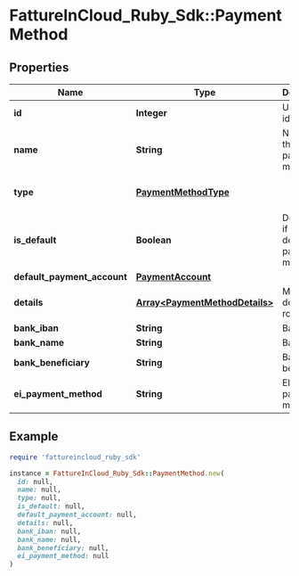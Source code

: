 # FattureInCloud_Ruby_Sdk::PaymentMethod

## Properties

| Name | Type | Description | Notes |
| ---- | ---- | ----------- | ----- |
| **id** | **Integer** | Unique identifier | [optional] |
| **name** | **String** | Name of the payment method |  |
| **type** | [**PaymentMethodType**](PaymentMethodType.md) |  | [optional][default to &#39;standard&#39;] |
| **is_default** | **Boolean** | Determines if this is the default payment method. | [optional] |
| **default_payment_account** | [**PaymentAccount**](PaymentAccount.md) |  | [optional] |
| **details** | [**Array&lt;PaymentMethodDetails&gt;**](PaymentMethodDetails.md) | Method details rows | [optional] |
| **bank_iban** | **String** | Bank iban | [optional] |
| **bank_name** | **String** | Bank name | [optional] |
| **bank_beneficiary** | **String** | Bank beneficiary | [optional] |
| **ei_payment_method** | **String** | EInvoice payment method | [optional] |

## Example

```ruby
require 'fattureincloud_ruby_sdk'

instance = FattureInCloud_Ruby_Sdk::PaymentMethod.new(
  id: null,
  name: null,
  type: null,
  is_default: null,
  default_payment_account: null,
  details: null,
  bank_iban: null,
  bank_name: null,
  bank_beneficiary: null,
  ei_payment_method: null
)
```

